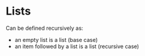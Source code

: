 # Lists
Can be defined recursively as:
- an empty list is a list (base case)
- an item followed by a list is a list (recursive case)
